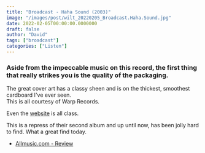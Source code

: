 ```yaml
---
title: "Broadcast - Haha Sound (2003)"
image: "/images/post/wilt_20220205_Broadcast.Haha.Sound.jpg"
date: 2022-02-05T00:00:00.0000000
draft: false
author: "David"
tags: ["broadcast"]
categories: ["Listen"]
---
```

### Aside from the impeccable music on this record, the first thing that really strikes you is the quality of the packaging.

 The great cover art has a classy sheen and is on the thickest, smoothest cardboard I've ever seen.   
This is all courtesy of Warp Records.

 Even the [website](https://warp.net/artists) is all class. 

 This is a repress of their second album and up until now, has been jolly hard to find. What a great find today.

-  [Allmusic.com - Review](https://www.allmusic.com/album/haha-sound-mw0000320985)